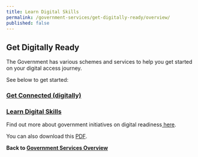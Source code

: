 ```yaml
---
title: Learn Digital Skills
permalink: /government-services/get-digitally-ready/overview/
published: false
---
```


## Get Digitally Ready

The Government has various schemes and services to help you get started on your digital access journey.

See below to get started:

### [Get Connected (digitally)](/government-services/get-digitally-ready/digital-access/)


### [Learn Digital Skills](/government-services/get-digitally-ready/learn-skills/)


Find out more about government initiatives on digital readiness<a href="https://www.mci.gov.sg/en/portfolios/digital-readiness/get-digitally-ready" target="_blank"> here</a>.

You can also download this <a href="https://www.mci.gov.sg/-/media/mcicorp/doc/digital-readiness/mci-digital-readiness-bookletfa060518-9-jan-2019.ashx" target="_blank">PDF</a>.



**Back to [Government Services Overview](/government-services/overview/)**
